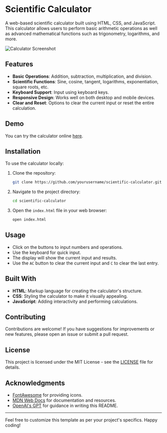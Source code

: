 # Scientific Calculator

A web-based scientific calculator built using HTML, CSS, and JavaScript. This calculator allows users to perform basic arithmetic operations as well as advanced mathematical functions such as trigonometry, logarithms, and more.

![Calculator Screenshot](screenshot.png)  <!-- Replace with a link to a screenshot of your calculator -->

## Features

- **Basic Operations**: Addition, subtraction, multiplication, and division.
- **Scientific Functions**: Sine, cosine, tangent, logarithms, exponentiation, square roots, etc.
- **Keyboard Support**: Input using keyboard keys.
- **Responsive Design**: Works well on both desktop and mobile devices.
- **Clear and Reset**: Options to clear the current input or reset the entire calculation.

## Demo

You can try the calculator online [here](#).  <!-- Replace with a link to the live demo -->

## Installation

To use the calculator locally:

1. Clone the repository:
    ```bash
    git clone https://github.com/yourusername/scientific-calculator.git
    ```

2. Navigate to the project directory:
    ```bash
    cd scientific-calculator
    ```

3. Open the `index.html` file in your web browser:
    ```bash
    open index.html
    ```

## Usage

- Click on the buttons to input numbers and operations.
- Use the keyboard for quick input.
- The display will show the current input and results.
- Use the `AC` button to clear the current input and `C` to clear the last entry.

## Built With

- **HTML**: Markup language for creating the calculator's structure.
- **CSS**: Styling the calculator to make it visually appealing.
- **JavaScript**: Adding interactivity and performing calculations.

## Contributing

Contributions are welcome! If you have suggestions for improvements or new features, please open an issue or submit a pull request.

## License

This project is licensed under the MIT License - see the [LICENSE](LICENSE) file for details.

## Acknowledgments

- [FontAwesome](https://fontawesome.com/) for providing icons.
- [MDN Web Docs](https://developer.mozilla.org/) for documentation and resources.
- [OpenAI's GPT](https://openai.com/) for guidance in writing this README.

---

Feel free to customize this template as per your project's specifics. Happy coding!
